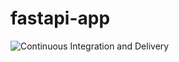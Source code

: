 # fastapi-app

![Continuous Integration and Delivery](https://github.com/macbrennan90/fastapi-app/workflows/Continuous%20Integration%20and%20Delivery/badge.svg?branch=master)
